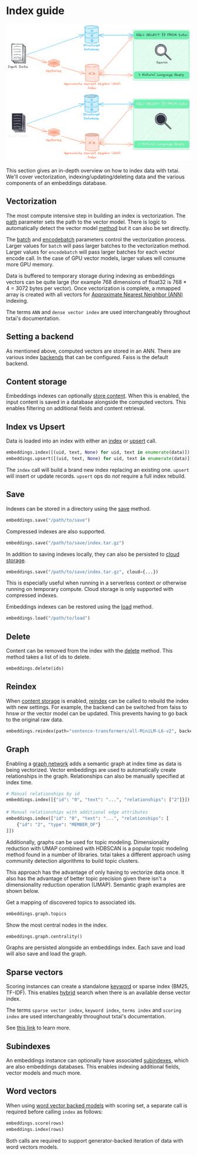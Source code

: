 # Index guide

![indexing](../images/indexing.png#only-light)
![indexing](../images/indexing-dark.png#only-dark)

This section gives an in-depth overview on how to index data with txtai. We'll cover vectorization, indexing/updating/deleting data and the various components of an embeddings database.

## Vectorization

The most compute intensive step in building an index is vectorization. The [path](../configuration/vectors#path) parameter sets the path to the vector model. There is logic to automatically detect the vector model [method](../configuration/vectors#method) but it can also be set directly.

The [batch](../configuration/vectors#batch) and [encodebatch](../configuration/vectors#encodebatch) parameters control the vectorization process. Larger values for `batch` will pass larger batches to the vectorization method. Larger values for `encodebatch` will pass larger batches for each vector encode call. In the case of GPU vector models, larger values will consume more GPU memory.

Data is buffered to temporary storage during indexing as embeddings vectors can be quite large (for example 768 dimensions of float32 is 768 * 4 = 3072 bytes per vector). Once vectorization is complete, a mmapped array is created with all vectors for [Approximate Nearest Neighbor (ANN)](../configuration/vectors#backend) indexing.

The terms `ANN` and `dense vector index` are used interchangeably throughout txtai's documentation.

## Setting a backend

As mentioned above, computed vectors are stored in an ANN. There are various index [backends](../configuration/ann#backend) that can be configured. Faiss is the default backend.

## Content storage

Embeddings indexes can optionally [store content](../configuration/database#content). When this is enabled, the input content is saved in a database alongside the computed vectors. This enables filtering on additional fields and content retrieval.

## Index vs Upsert

Data is loaded into an index with either an [index](../methods#txtai.embeddings.base.Embeddings.index) or [upsert](../methods#txtai.embeddings.base.Embeddings.upsert) call.

```python
embeddings.index([(uid, text, None) for uid, text in enumerate(data)])
embeddings.upsert([(uid, text, None) for uid, text in enumerate(data)])
```

The `index` call will build a brand new index replacing an existing one. `upsert` will insert or update records. `upsert` ops do _not_ require a full index rebuild.

## Save

Indexes can be stored in a directory using the [save](../methods/#txtai.embeddings.base.Embeddings.save) method.

```python
embeddings.save("/path/to/save")
```

Compressed indexes are also supported.

```python
embeddings.save("/path/to/save/index.tar.gz")
```

In addition to saving indexes locally, they can also be persisted to [cloud storage](../configuration/cloud).

```python
embeddings.save("/path/to/save/index.tar.gz", cloud={...})
```

This is especially useful when running in a serverless context or otherwise running on temporary compute. Cloud storage is only supported with compressed indexes.

Embeddings indexes can be restored using the [load](../methods/#txtai.embeddings.base.Embeddings.load) method.

```python
embeddings.load("/path/to/load")
```

## Delete

Content can be removed from the index with the [delete](../methods#txtai.embeddings.base.Embeddings.delete) method. This method takes a list of ids to delete.

```python
embeddings.delete(ids)
```

## Reindex

When [content storage](../configuration/database#content) is enabled, [reindex](../methods#txtai.embeddings.base.Embeddings.reindex) can be called to rebuild the index with new settings. For example, the backend can be switched from faiss to hnsw or the vector model can be updated. This prevents having to go back to the original raw data. 

```python
embeddings.reindex(path="sentence-transformers/all-MiniLM-L6-v2", backend="hnsw")
```

## Graph

Enabling a [graph network](../configuration/graph) adds a semantic graph at index time as data is being vectorized. Vector embeddings are used to automatically create relationships in the graph. Relationships can also be manually specified at index time.

```python
# Manual relationships by id
embeddings.index([{"id": "0", "text": "...", "relationships": ["2"]}])

# Manual relationships with additional edge attributes
embeddings.index(["id": "0", "text": "...", "relationships": [
    {"id": "2", "type": "MEMBER_OF"}
]])
```

Additionally, graphs can be used for topic modeling. Dimensionality reduction with UMAP combined with HDBSCAN is a popular topic modeling method found in a number of libraries. txtai takes a different approach using community detection algorithms to build topic clusters.

This approach has the advantage of only having to vectorize data once. It also has the advantage of better topic precision given there isn't a dimensionality reduction operation (UMAP). Semantic graph examples are shown below.

Get a mapping of discovered topics to associated ids.

```python
embeddings.graph.topics
```

Show the most central nodes in the index.

```python
embeddings.graph.centrality()
```

Graphs are persisted alongside an embeddings index. Each save and load will also save and load the graph.

## Sparse vectors

Scoring instances can create a standalone [keyword](../configuration/general#keyword) or sparse index (BM25, TF-IDF). This enables [hybrid](../configuration/general/#hybrid) search when there is an available dense vector index.

The terms `sparse vector index`, `keyword index`, `terms index` and `scoring index` are used interchangeably throughout txtai's documentation.

See [this link](../../examples/#semantic-search) to learn more.

## Subindexes

An embeddings instance can optionally have associated [subindexes](../configuration/general/#indexes), which are also embeddings databases. This enables indexing additional fields, vector models and much more.

## Word vectors

When using [word vector backed models](../configuration/vectors#words) with scoring set, a separate call is required before calling `index` as follows:

```python
embeddings.score(rows)
embeddings.index(rows)
```

Both calls are required to support generator-backed iteration of data with word vectors models.
